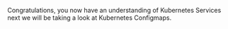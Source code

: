 Congratulations, you now have an understanding of Kubernetes Services next we will be taking a look at Kubernetes Configmaps.
